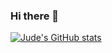 ### Hi there 👋

<!--
**JudeDavis1/JudeDavis1** is a ✨ _special_ ✨ repository because its `README.md` (this file) appears on your GitHub profile.

Here are some ideas to get you started:

- 🔭 I’m currently working on ...
- 🌱 I’m currently learning ...
- 👯 I’m looking to collaborate on ...
- 🤔 I’m looking for help with ...
- 💬 Ask me about ...
- 📫 How to reach me: ...
- 😄 Pronouns: ...
- ⚡ Fun fact: ...
-->
[![Jude's GitHub stats](https://github-readme-stats.vercel.app/api?username=JudeDavis1)](https://github.com/anuraghazra/github-readme-stats)
